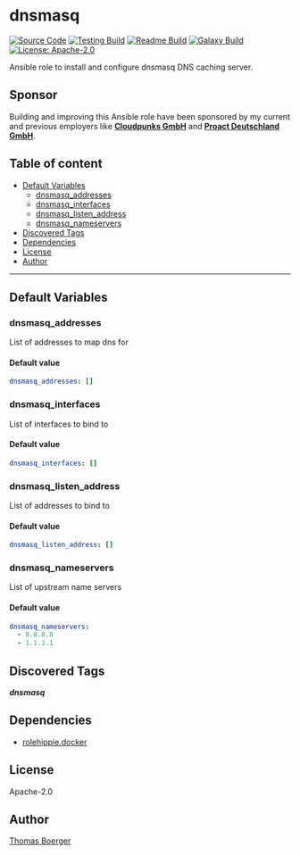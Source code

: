 # dnsmasq

[![Source Code](https://img.shields.io/badge/github-source%20code-blue?logo=github&logoColor=white)](https://github.com/rolehippie/dnsmasq) [![Testing Build](https://github.com/rolehippie/dnsmasq/workflows/testing/badge.svg)](https://github.com/rolehippie/dnsmasq/actions?query=workflow%3Atesting) [![Readme Build](https://github.com/rolehippie/dnsmasq/workflows/readme/badge.svg)](https://github.com/rolehippie/dnsmasq/actions?query=workflow%3Areadme) [![Galaxy Build](https://github.com/rolehippie/dnsmasq/workflows/galaxy/badge.svg)](https://github.com/rolehippie/dnsmasq/actions?query=workflow%3Agalaxy) [![License: Apache-2.0](https://img.shields.io/github/license/rolehippie/dnsmasq)](https://github.com/rolehippie/dnsmasq/blob/master/LICENSE)

Ansible role to install and configure dnsmasq DNS caching server.

## Sponsor

Building and improving this Ansible role have been sponsored by my current and previous employers like **[Cloudpunks GmbH](https://cloudpunks.de)** and **[Proact Deutschland GmbH](https://www.proact.eu)**.

## Table of content

- [Default Variables](#default-variables)
  - [dnsmasq_addresses](#dnsmasq_addresses)
  - [dnsmasq_interfaces](#dnsmasq_interfaces)
  - [dnsmasq_listen_address](#dnsmasq_listen_address)
  - [dnsmasq_nameservers](#dnsmasq_nameservers)
- [Discovered Tags](#discovered-tags)
- [Dependencies](#dependencies)
- [License](#license)
- [Author](#author)

---

## Default Variables

### dnsmasq_addresses

List of addresses to map dns for

#### Default value

```YAML
dnsmasq_addresses: []
```

### dnsmasq_interfaces

List of interfaces to bind to

#### Default value

```YAML
dnsmasq_interfaces: []
```

### dnsmasq_listen_address

List of addresses to bind to

#### Default value

```YAML
dnsmasq_listen_address: []
```

### dnsmasq_nameservers

List of upstream name servers

#### Default value

```YAML
dnsmasq_nameservers:
  - 8.8.8.8
  - 1.1.1.1
```

## Discovered Tags

**_dnsmasq_**


## Dependencies

- [rolehippie.docker](https://github.com/rolehippie/docker)

## License

Apache-2.0

## Author

[Thomas Boerger](https://github.com/tboerger)
